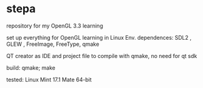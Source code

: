 # stepa
repository for my OpenGL 3.3 learning 

 set up everything for OpenGL learning in Linux Env.
 dependences: SDL2 , GLEW , FreeImage, FreeType, qmake
 
 QT creator as IDE and project file to compile with qmake, no need for qt sdk
 
build:
qmake;
make

tested:
Linux Mint 17.1 Mate 64-bit
